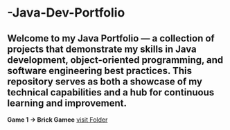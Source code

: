 # -Java-Dev-Portfolio
## Welcome to my Java Portfolio — a collection of projects that demonstrate my skills in Java development, object-oriented programming, and software engineering best practices. This repository serves as both a showcase of my technical capabilities and a hub for continuous learning and improvement.

**Game 1 -> Brick Gamee** [visit Folder]([BrickGame](https://github.com/Code-Eagl/-Java-Dev-Portfolio/tree/c33875bc0c573915255b10ff7202171a1ddf28a8/BrickGame))
